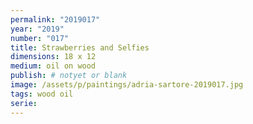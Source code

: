 ```yaml
---
permalink: "2019017"
year: "2019"
number: "017"
title: Strawberries and Selfies
dimensions: 18 x 12
medium: oil on wood
publish: # notyet or blank
image: /assets/p/paintings/adria-sartore-2019017.jpg
tags: wood oil
serie:
---
```

